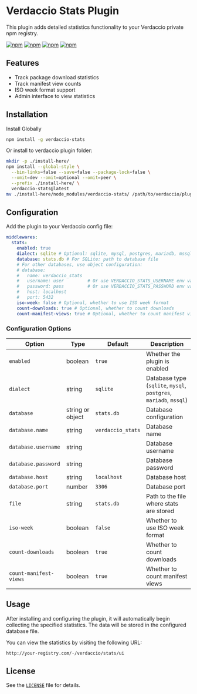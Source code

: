# Verdaccio Stats Plugin

This plugin adds detailed statistics functionality to your Verdaccio private npm registry.

[![npm](https://img.shields.io/npm/v/verdaccio-stats.svg)](https://www.npmjs.com/package/verdaccio-stats)
[![npm](https://img.shields.io/npm/dw/verdaccio-stats.svg)](https://www.npmjs.com/package/verdaccio-stats)
[![npm](https://img.shields.io/npm/dt/verdaccio-stats.svg)](https://www.npmjs.com/package/verdaccio-stats)
[![npm](https://img.shields.io/npm/l/verdaccio-stats.svg)](https://www.npmjs.com/package/verdaccio-stats)

## Features

- Track package download statistics
- Track manifest view counts
- ISO week format support
- Admin interface to view statistics

## Installation

Install Globally

```bash
npm install -g verdaccio-stats
```

Or install to verdaccio plugin folder:

```bash
mkdir -p ./install-here/
npm install --global-style \
  --bin-links=false --save=false --package-lock=false \
  --omit=dev --omit=optional --omit=peer \
  --prefix ./install-here/ \
  verdaccio-stats@latest
mv ./install-here/node_modules/verdaccio-stats/ /path/to/verdaccio/plugins/
```

## Configuration

Add the plugin to your Verdaccio config file:

```yaml
middlewares:
  stats:
    enabled: true
    dialect: sqlite # Optional: sqlite, mysql, postgres, mariadb, mssql (default: sqlite)
    database: stats.db # For SQLite: path to database file
    # For other databases, use object configuration:
    # database:
    #   name: verdaccio_stats
    #   username: user         # Or use VERDACCIO_STATS_USERNAME env var
    #   password: pass         # Or use VERDACCIO_STATS_PASSWORD env var
    #   host: localhost
    #   port: 5432
    iso-week: false # Optional, whether to use ISO week format
    count-downloads: true # Optional, whether to count downloads
    count-manifest-views: true # Optional, whether to count manifest views
```

### Configuration Options

| Option                 | Type             | Default           | Description                                                       |
| ---------------------- | ---------------- | ----------------- | ----------------------------------------------------------------- |
| `enabled`              | boolean          | `true`            | Whether the plugin is enabled                                     |
| `dialect`              | string           | `sqlite`          | Database type (`sqlite`, `mysql`, `postgres`, `mariadb`, `mssql`) |
| `database`             | string or object | `stats.db`      | Database configuration                                            |
| `database.name`        | string           | `verdaccio_stats` | Database name                                                     |
| `database.username`    | string           |                   | Database username                                                 |
| `database.password`    | string           |                   | Database password                                                 |
| `database.host`        | string           | `localhost`       | Database host                                                     |
| `database.port`        | number           | `3306`            | Database port                                                     |
| `file`                 | string           | `stats.db`        | Path to the file where stats are stored                           |
| `iso-week`             | boolean          | `false`           | Whether to use ISO week format                                    |
| `count-downloads`      | boolean          | `true`            | Whether to count downloads                                        |
| `count-manifest-views` | boolean          | `true`            | Whether to count manifest views                                   |

## Usage

After installing and configuring the plugin, it will automatically begin collecting the specified statistics. The data will be stored in the configured database file.

You can view the statistics by visiting the following URL:

```
http://your-registry.com/-/verdaccio/stats/ui
```

## License

See the [`LICENSE`](LICENSE) file for details.
